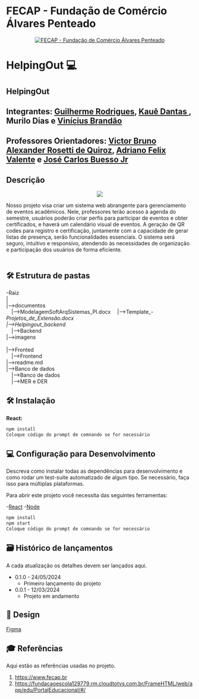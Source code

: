 # FECAP - Fundação de Comércio Álvares Penteado

<p align="center">
<a href= "https://www.fecap.br/"><img src="https://encrypted-tbn0.gstatic.com/images?q=tbn:ANd9GcRhZPrRa89Kma0ZZogxm0pi-tCn_TLKeHGVxywp-LXAFGR3B1DPouAJYHgKZGV0XTEf4AE&usqp=CAU" alt="FECAP - Fundação de Comércio Álvares Penteado" border="0"></a>
</p>

# HelpingOut 💻

## HelpingOut

## Integrantes: <a href="https://www.linkedin.com/in/guilherme-rodrigues-7468211b7/">Guilherme Rodrigues</a>, <a href="https://www.linkedin.com/in/kauê-dantas-309098271/">Kauê Dantas </a>, Murilo Dias</a> e <a href="https://www.linkedin.com/in/vinícius-brandão-3846141bb/">Vinícius Brandão</a>

## Professores Orientadores: <a href="https://www.linkedin.com/in/victorbarq/">Victor Bruno Alexander Rosetti de Quiroz</a>, <a href="https://www.linkedin.com/in/adriano-valente-534576135/">Adriano Felix Valente</a> e <a href="https://www.linkedin.com/in/jbuesso/">José Carlos Buesso Jr</a>

## Descrição
<p align="center">
  <img src="https://cdn.discordapp.com/attachments/1229179767354560693/1243328056605802518/logoHelpingOut.png?ex=665112fc&is=664fc17c&hm=36fe6512235f972ed0e05d9281597fba5314a50fb2bd3a9eb81114d65ea68f32&">
  
<p align="center">

Nosso projeto visa criar um sistema web abrangente para gerenciamento de eventos acadêmicos. Nele, professores terão acesso à agenda do semestre, usuários poderão criar perfis para participar de eventos e obter certificados, e haverá um calendário visual de eventos. A geração de QR codes para registro e certificação, juntamente com a capacidade de gerar listas de presença, serão funcionalidades essenciais. O sistema será seguro, intuitivo e responsivo, atendendo às necessidades de organização e participação dos usuários de forma eficiente.
<br><br>

## 🛠 Estrutura de pastas

-Raiz<br>
|<br>
|-->documentos<br>
  &emsp;|-->ModelagemSoftArqSistemas_PI.docx 
  &emsp;|-->Template_-_Projetos_de_Extensão.docx<br>
|-->Helpingout_backend_<br>
  &emsp;|-->Backend<br>
|-->imagens<br>   
|-->Fronted<br>
  &emsp;|-->Frontend<br>
|-->readme.md<br>
|-->Banco de dados<br>
  &emsp;|-->Banco de dados<br>
   &emsp;|-->MER e DER<br>


## 🛠 Instalação



<b>React:</b>


```sh
npm install
Coloque código do prompt de comnando se for necessário
```



## 💻 Configuração para Desenvolvimento

Descreva como instalar todas as dependências para desenvolvimento e como rodar um test-suite automatizado de algum tipo. Se necessário, faça isso para múltiplas plataformas.

Para abrir este projeto você necessita das seguintes ferramentas:

-<a href="https://react.dev">React</a>
-<a href="https://node.js.org">Node</a>

```sh
npm install
npm start
Coloque código do prompt de comnando se for necessário
```

## 🗃 Histórico de lançamentos

A cada atualização os detalhes devem ser lançados aqui.

* 0.1.0 - 24/05/2024
    * Primeiro lançamento do projeto
* 0.0.1 - 12/03/2024
    * Projeto em andamento

## 🎨 Design

<a href="https://www.figma.com/design/WlHMmrTqceDR566HHC1A6D/Páginas-SiteHelpingOut?node-id=0-1&t=xtKXQLD6tX7Bg4Ft-0">Figma</a>

## 🎓 Referências

Aqui estão as referências usadas no projeto.

1. <https://www.fecap.br>
2. <https://fundacaoescola129779.rm.cloudtotvs.com.br/FrameHTML/web/app/edu/PortalEducacional/#/>

